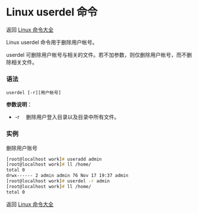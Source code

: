 # Linux userdel 命令

返回 [Linux 命令大全](https://ahuang007.github.com/Linux-Command)

Linux userdel 命令用于删除用户帐号。

userdel 可删除用户帐号与相关的文件。若不加参数，则仅删除用户帐号，而不删除相关文件。

### 语法

```
userdel [-r][用户帐号]
```

**参数说明**：

- -r 　删除用户登入目录以及目录中所有文件。

### 实例

删除用户账号

```zsh
[root@localhost work]# useradd admin
[root@localhost work]# ll /home/
total 0
drwx------ 2 admin admin 76 Nov 17 19:37 admin
[root@localhost work]# userdel -r admin
[root@localhost work]# ll /home/
total 0
```

返回 [Linux 命令大全](https://ahuang007.github.com/Linux-Command)